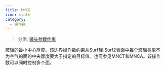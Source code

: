 ```yaml
---
title: MNCG
icon: state
category:
  - 操作数
---
```


> 分类: [镜头参数约束](/hb/operands/130/871/  "Zemax 操作数 镜头参数约束")

玻璃的最小中心厚度。该边界操作数约束从Surf1到Surf2表面中每个玻璃类型不为空气的面的中央厚度要大于指定的目标值。也可参见MNCT和MNCA。该操作数可以同时控制多个面。